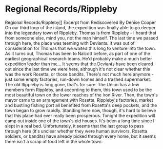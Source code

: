 # Regional Records/Rippleby

Regional Records/Rippleby[]
Excerpt from Rediscovered
By Denise Cooper
On our third loop of the island, the expedition was finally able to go deeper into the legendary town of Rippleby. Thomas is from Rippleby - I heard that from someone else, mind you, not the man himself. The last time we passed through here, the place was teeming with Deviants. It was out of consideration for Thomas that we waited this long to venture into the town. As it turns out, Thomas has been to Nalcott before, as part of one of the earliest geographical research teams. He'd probably make a much better expedition leader than me...
It seems that the Deviants have been cleared out since the last time we were here, although it's not clear whether this was the work Rosetta, or those bandits. There's not much here anymore - just some empty factories, run-down homes and a trashed supermarket. The old Rippleby is long gone, that's for sure. The Union has a few members form Rippleby, and according to them, this town used to be the most beautiful town on the lower reaches of the Iron River. Then, the town's mayor came to an arrangement with Rosetta. Rippleby's factories, market and bustling fishing port all benefited from Rosetta's deep pockets, and the town began to grow rapidly.
Standing here now, though, it's hard to believe that this place had ever really been prosperous. Tonight the expedition will camp out inside one of the town's old houses. It's been a long time since I slept in a real bed. Unfortunately, it seems that the last group to pass through here (it's unclear whether they were human survivors, Rosetta soldiers, or bandits) have already picked through every home, but it seems there isn't a scrap of food left in the whole town.
